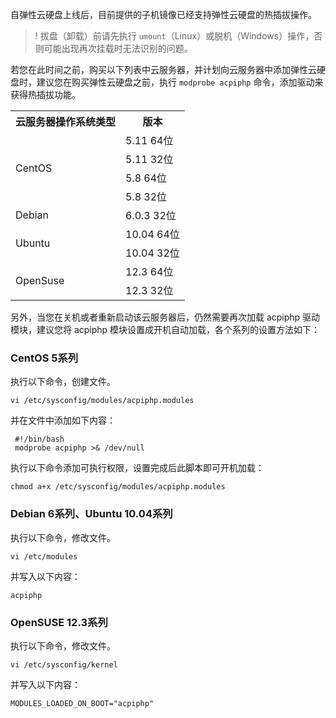 自弹性云硬盘上线后，目前提供的子机镜像已经支持弹性云硬盘的热插拔操作。
>! 拔盘（卸载）前请先执行 `umount`（Linux）或脱机（Windows）操作，否则可能出现再次挂载时无法识别的问题。
>
若您在此时间之前，购买以下列表中云服务器，并计划向云服务器中添加弹性云硬盘时，建议您在购买弹性云硬盘之前，执行 `modprobe acpiphp` 命令，添加驱动来获得热插拔功能。
<table>
<tbody>
<tr><th>云服务器操作系统类型</th><th>版本</th>
</tr><tr><td rowspan="4">CentOS</td><td>5.11 64位</td>
</tr><tr><td>5.11 32位</td>
</tr><tr><td>5.8 64位</td>
</tr><tr><td>5.8 32位</td>
</tr><tr><td>Debian</td><td>6.0.3 32位</td>
</tr><tr><td rowspan="2">Ubuntu</td><td>10.04 64位</td>
</tr><tr><td>10.04 32位</td>
</tr><tr><td rowspan="2">OpenSuse</td><td>12.3 64位</td>
</tr><tr><td>12.3 32位</td>
</tr></tbody>
</table>

另外，当您在关机或者重新启动该云服务器后，仍然需要再次加载 acpiphp 驱动模块，建议您将 acpiphp 模块设置成开机自动加载，各个系列的设置方法如下：

### CentOS 5系列

执行以下命令，创建文件。
```
vi /etc/sysconfig/modules/acpiphp.modules
```
并在文件中添加如下内容：
```
 #!/bin/bash
 modprobe acpiphp >& /dev/null
```
执行以下命令添加可执行权限，设置完成后此脚本即可开机加载：
```
chmod a+x /etc/sysconfig/modules/acpiphp.modules
```

### Debian 6系列、Ubuntu 10.04系列

执行以下命令，修改文件。
```
vi /etc/modules
```
并写入以下内容：
```
acpiphp
```
 	  
### OpenSUSE 12.3系列

执行以下命令，修改文件。
```
vi /etc/sysconfig/kernel
```
并写入以下内容：
```
MODULES_LOADED_ON_BOOT="acpiphp"
```

